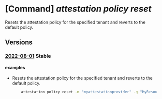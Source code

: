 # [Command] _attestation policy reset_

Resets the attestation policy for the specified tenant and reverts     to the default policy.

## Versions

### [2022-08-01](/Resources/data-plane/microsoft.attestation/L3BvbGljaWVzL3t9OnJlc2V0/2022-08-01.xml) **Stable**

<!-- data-plane:microsoft.attestation /policies/{}:reset 2022-08-01 -->

#### examples

- Resets the attestation policy for the specified tenant and reverts to the default policy.
    ```bash
        attestation policy reset -n "myattestationprovider" -g "MyResourceGroup" --attestation-type SGX-OpenEnclaveSDK --policy-jws "eyJhbGciOiJub25lIn0.."
    ```
